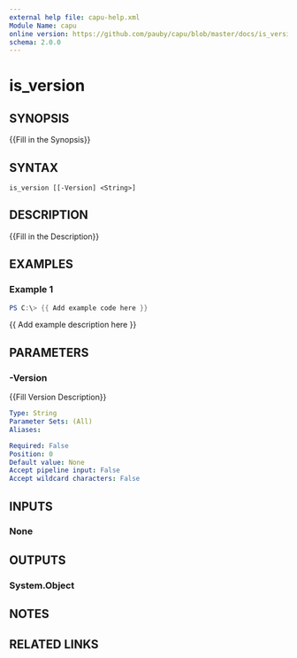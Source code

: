 ```yaml
---
external help file: capu-help.xml
Module Name: capu
online version: https://github.com/pauby/capu/blob/master/docs/is_version.md
schema: 2.0.0
---
```


# is_version

## SYNOPSIS
{{Fill in the Synopsis}}

## SYNTAX

```
is_version [[-Version] <String>]
```

## DESCRIPTION
{{Fill in the Description}}

## EXAMPLES

### Example 1
```powershell
PS C:\> {{ Add example code here }}
```

{{ Add example description here }}

## PARAMETERS

### -Version
{{Fill Version Description}}

```yaml
Type: String
Parameter Sets: (All)
Aliases:

Required: False
Position: 0
Default value: None
Accept pipeline input: False
Accept wildcard characters: False
```

## INPUTS

### None

## OUTPUTS

### System.Object
## NOTES

## RELATED LINKS
